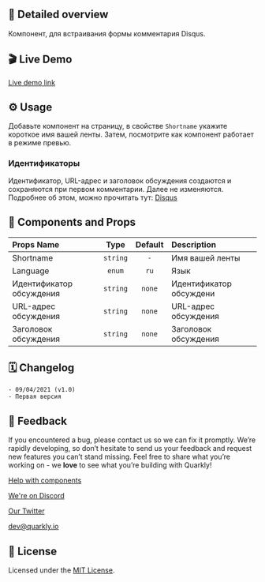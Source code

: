 ## 📖 Detailed overview

Компонент, для встраивания формы комментария Disqus.

## 🎬 Live Demo

[Live demo link](https://quarkly-ui-components.netlify.app/disqus/)

## ⚙️ Usage

Добавьте компонент на страницу, в свойстве `Shortname` укажите короткое имя вашей ленты. Затем, посмотрите как компонент работает в режиме превью.

### Идентификаторы

Идентификатор, URL-адрес и заголовок обсуждения создаются и сохраняются при первом комментарии. Далее не изменяются.
Подробнее об этом, можно прочитать тут: [Disqus](https://help.disqus.com/en/articles/1717111-what-s-a-shortname)

## 🧩 Components and Props

| Props Name               |   Type   | Default | Description             |
| :----------------------- | :------: | :-----: | :---------------------- |
| Shortname                | `string` |   `-`   | Имя вашей ленты         |
| Language                 |  `enum`  |  `ru`   | Язык                    |
| Идентификатор обсуждения | `string` | `none`  | Идентификатор обсуждени |
| URL-адрес обсуждения     | `string` | `none`  | URL-адрес обсуждения    |
| Заголовок обсуждения     | `string` | `none`  | Заголовок обсуждения    |

## 🗓 Changelog

    - 09/04/2021 (v1.0)
    - Первая версия

## 📮 Feedback

If you encountered a bug, please contact us so we can fix it promptly. We’re rapidly developing, so don’t hesitate to send us your feedback and request new features you can’t stand missing. Feel free to share what you’re working on - we **love** to see what you’re building with Quarkly!

[Help with components](https://feedback.quarkly.io/communities/1-quarkly-forum/categories/7-components/topics)

[We're on Discord](https://discord.gg/f9KhSMGX)

[Our Twitter](https://twitter.com/quarklyapp)

[dev@quarkly.io](mailto:dev@quarkly.io)

## 📝 License

Licensed under the [MIT License](./LICENSE).
